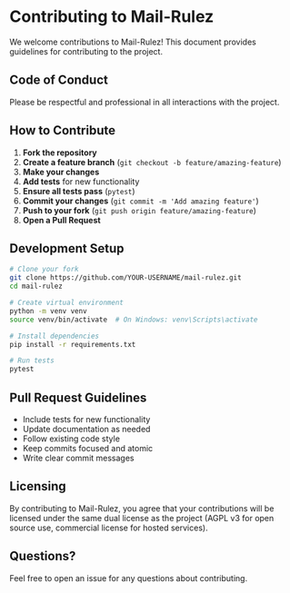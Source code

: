 # Contributing to Mail-Rulez

We welcome contributions to Mail-Rulez! This document provides guidelines for contributing to the project.

## Code of Conduct

Please be respectful and professional in all interactions with the project.

## How to Contribute

1. **Fork the repository**
2. **Create a feature branch** (`git checkout -b feature/amazing-feature`)
3. **Make your changes**
4. **Add tests** for new functionality
5. **Ensure all tests pass** (`pytest`)
6. **Commit your changes** (`git commit -m 'Add amazing feature'`)
7. **Push to your fork** (`git push origin feature/amazing-feature`)
8. **Open a Pull Request**

## Development Setup

```bash
# Clone your fork
git clone https://github.com/YOUR-USERNAME/mail-rulez.git
cd mail-rulez

# Create virtual environment
python -m venv venv
source venv/bin/activate  # On Windows: venv\Scripts\activate

# Install dependencies
pip install -r requirements.txt

# Run tests
pytest
```

## Pull Request Guidelines

- Include tests for new functionality
- Update documentation as needed
- Follow existing code style
- Keep commits focused and atomic
- Write clear commit messages

## Licensing

By contributing to Mail-Rulez, you agree that your contributions will be licensed under the same dual license as the project (AGPL v3 for open source use, commercial license for hosted services).

## Questions?

Feel free to open an issue for any questions about contributing.
